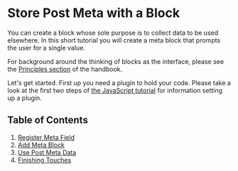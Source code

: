 # Store Post Meta with a Block

You can create a block whose sole purpose is to collect data to be used elsewhere. In this short tutorial you will create a meta block that prompts the user for a single value.

For background around the thinking of blocks as the interface, please see the [Principles section](/docs/contributors/principles.md) of the handbook.

Let's get started. First up you need a plugin to hold your code. Please take a look at the first two steps of [the JavaScript tutorial](/docs/designers-developers/developers/tutorials/javascript/readme.md) for information setting up a plugin.

## Table of Contents

1. [Register Meta Field](/docs/designers-developers/developers/tutorials/metabox/meta-block-2-register-meta.md)
2. [Add Meta Block](/docs/designers-developers/developers/tutorials/metabox/meta-block-3-add.md)
3. [Use Post Meta Data](/docs/designers-developers/developers/tutorials/metabox/meta-block-4-use-data.md)
4. [Finishing Touches](/docs/designers-developers/developers/tutorials/metabox/meta-block-5-finishing.md)
